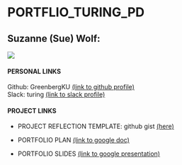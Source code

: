 # PORTFLIO_TURING_PD

## __Suzanne (Sue) Wolf:__ 
![](https://ca.slack-edge.com/T029P2S9M-UTPTTDE84-13b671276cf8-72)  <br> 

#### PERSONAL LINKS
Github: GreenbergKU [(link to github profile)](https://github.com/GreenbergKU)  <br>
Slack: turing [(link to slack profile)](https://app.slack.com/team/UTPTTDE84) <br>

#### PROJECT LINKS
- PROJECT REFLECTION TEMPLATE: github gist [(here)](https://gist.github.com/GreenbergKU/7d33f7def3d3994ad059cf63ef8adf83)

- PORTFOLIO PLAN [(link to google doc)](https://docs.google.com/document/d/1eb1H7GsfsD7vFP1Bx7UWyVOeltZ9ng_HtLr7R-_fCJg/edit?ts=5c1d55a1)

- PORTFOLIO SLIDES [(link to google presentation)](https://docs.google.com/presentation/d/1uCA3pMtOGtxByxAolC15ngqZNhV3xYuTTddaAqTyEhs/edit#slide=id.gc6f80d1ff_0_50)
